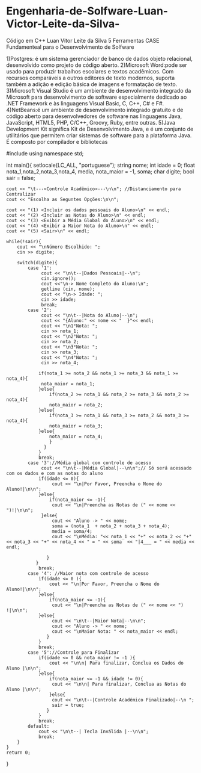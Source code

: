# Engenharia-de-Solfware-Luan-Victor-Leite-da-Silva-
Código em C++
Luan Vitor Leite da Silva
5 Ferramentas CASE Fundamenteal para o Desenvolvimento de Solfware

1)Postgres: é um sistema gerenciador de banco de dados objeto relacional, desenvolvido como projeto de código aberto.
2)Microsoft Word:pode ser usado para produzir trabalhos escolares e textos acadêmicos. Com recursos comparáveis a outros editores de texto modernos, suporta também a adição e edição básica de imagens e formatação de texto.
3)Microsoft Visual Studio é um ambiente de desenvolvimento integrado da Microsoft para desenvolvimento de software especialmente dedicado ao .NET Framework e às linguagens Visual Basic, C, C++, C# e F#.
4)NetBeans:é um ambiente de desenvolvimento integrado gratuito e de código aberto para desenvolvedores de software nas linguagens Java, JavaScript, HTML5, PHP, C/C++, Groovy, Ruby, entre outras.
5)Java Development Kit significa Kit de Desenvolvimento Java, e é um conjunto de utilitários que permitem criar sistemas de software para a plataforma Java. É composto por compilador e bibliotecas

#include <iostream>
using namespace std;

int main(){
    setlocale(LC_ALL, "portuguese");
	string nome;
	int idade = 0; 
	float nota_1,nota_2,nota_3,nota_4, media, nota_maior = -1, soma;
	char digite;
	bool sair = false;
	
	
	cout << "\t---<Controle Acadêmico>---\n\n"; //Distanciamento para Centralizar
	cout << "Escolha as Seguntes Opções:\n\n";

	cout << "(1) <Incluir os dados pessoais do Aluno>\n" << endl;
	cout << "(2) <Incluir as Notas do Aluno>\n" << endl;
	cout << "(3) <Exibir a Média Global do Aluno>\n" << endl;
    cout << "(4) <Exibir a Maior Nota do Aluno>\n" << endl;
    cout << "(5) <Sair>\n" << endl;
    
    while(!sair){
    	cout << "\nNúmero Escolhido: ";
    	cin >> digite;
    	
    	switch(digite){
    		case '1': 
    			 cout << "\n\t--|Dados Pessoais|--\n";
    			 cin.ignore();
    			 cout <<"\n-> Nome Completo do Aluno:\n";
    			 getline (cin, nome);
    			 cout << "\n-> Idade: ";
    			 cin >> idade;
    			 break;
    	    case '2':
    	    	 cout << "\n\t--|Nota do Aluno|--\n";
    	         cout << "{Aluno:" << nome << "  }"<< endl;
    	         cout << "\n1°Nota: ";
    	         cin >> nota_1;
    	         cout << "\n2°Nota: ";
    	         cin >> nota_2;
    	         cout << "\n3°Nota: ";
    	         cin >> nota_3;
    	    	 cout << "\n4°Nota: ";
    	     	 cin >> nota_4;
    	         
    	        if(nota_1 >= nota_2 && nota_1 >= nota_3 && nota_1 >= nota_4){
   	             nota_maior = nota_1;
                }else{
   	                if(nota_2 >= nota_1 && nota_2 >= nota_3 && nota_2 >= nota_4){
   	                nota_maior = nota_2;
                }else{            
   	                if(nota_3 >= nota_1 && nota_3 >= nota_2 && nota_3 >= nota_4){
   	                nota_maior = nota_3;
                }else{
   	                nota_maior = nota_4;
                    }	    
                  }
                }
    	    	break;
    	    case '3'://Média global com controle de acesso
    	    	 cout << "\n\t--|Média Global|--\n\n";// Só será acessado com os dados e com as notas do aluno
    	    	if(idade <= 0){                                              
    	    	     cout << "\n|Por Favor, Preencha o Nome do Aluno!|\n\n";
				}else{
				    if(nota_maior <= -1){	
    			     cout << "\n|Preencha as Notas de (" << nome << ")!|\n\n";
			     }else{
    	    	     cout << "Aluno -> " << nome;
    	    	     soma = (nota_1  + nota_2 + nota_3 + nota_4);
    	    	     media = soma/4;
    	    	     cout << "\nMédia: "<< nota_1 << "+" << nota_2 << "+" << nota_3 << "+" << nota_4 << " = " << soma  << "|4___ = " << media << endl; 
					 
			       }
		       }
    	    	break;
    	    case '4': //Maior nota com controle de acesso
    	    	if(idade <= 0 ){
    	    	 	cout << "\n|Por Favor, Preencha o Nome do Aluno!|\n\n";   	    	 	
				}else{
				    if(nota_maior <= -1){  
				     cout << "\n|Preencha as Notas de (" << nome << ") !|\n\n";
			    }else{
    	    	     cout << "\n\t--|Maior Nota|--\n\n";
    	    	     cout << "Aluno -> " << nome;
    	    	     cout << "\nMaior Nota: " << nota_maior << endl;
			       }
			    }
    	    	break;
    	    case '5'://Controle para Finalizar
			    if(idade <= 0 && nota_maior != -1 ){
				    cout << "\n\n| Para finalizar, Conclua os Dados do Aluno |\n\n";
				}else{
					if(nota_maior <= -1 && idade != 0){
				     cout << "\n\n| Para finalizar, Conclua as Notas do Aluno |\n\n";
					}else{
				     cout << "\n\t--|Controle Acadêmico Finalizado|--\n ";
					 sair = true;
				   }
				}
    	    	break;
    		default:
    			cout << "\n\t--| Tecla Inválida |--\n\n";
    			break;	
	  	}	    	  
	}
	return 0;
}
